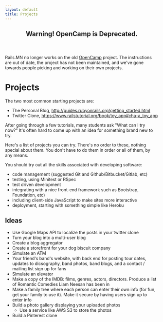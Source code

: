 ```yaml
---
layout: default
title: Projects
---
```


<div class="panel panel-danger">
<header class="panel-heading">
<h2>Warning! OpenCamp is Deprecated.</h2>
</header>
<div class="panel-body">
Rails.MN no longer works on the old <a href="{{site.baseurl}}/projects/open_camp/">OpenCamp</a> project. The instructions are out of date, the project has not been maintained, and we've gone towards people picking and working on their own projects.
</div>
</div>

# Projects

The two most common starting projects are:

* The Personal Blog, <http://guides.rubyonrails.org/getting_started.html>
* Twitter Clone, <https://www.railstutorial.org/book/toy_app#cha-a_toy_app>

After going through a few tutorials, many students ask "What can I try now?" It's often hard to come up with an idea for something brand new to try.

Here's a list of projects you can try. There's no order to these, nothing special about them. You don't have to do them in order or all of them, by any means.

You should try out all the skills associated with developing software:

* code management (suggested Git and Github/Bitbucket/Gitlab, etc)
* testing, using Minitest or RSpec
* test driven development
* integrating with a nice front-end framework such as Bootstrap, Foundation, etc)
* including client-side JavaScript to make sites more interactive
* deployment, starting with something simple like Heroku

## Ideas

* Use Google Maps API to localize the posts in your twitter clone
* Turn your blog into a multi-user blog
* Create a blog aggregator
* Create a storefront for your dog biscuit company
* Simulate an ATM
* Your friend's band's website, with back end for posting tour dates, updates to dicsography, band photos, band blogs, and a contact / mailing list sign up for fans
* Simulate an elevator
* Make a copy of the IMDB: films, genres, actors, directors. Produce a list of Romantic Comedies Liam Neesan has been in
* Make a family tree where each person can enter their own info (for fun, get your family to use it). Make it secure by having users sign up to enter info
* Build a photo gallery displaying your uploaded photos
  * Use a service like AWS S3 to store the photos
* Build a Pinterest clone
